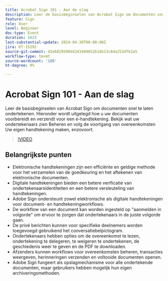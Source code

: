 ```yaml
---
title: Acrobat Sign 101 - Aan de slag
description: Leer de basisbeginselen van Acrobat Sign om documenten snel te laten ondertekenen.
feature: Sign
role: User
level: Beginner
doc-type: Event
duration: 1623
last-substantial-update: 2024-04-30T00:00:00Z
jira: KT-15292
source-git-commit: d2e6829590d4243409652b16b13c8da253df62a5
workflow-type: tm+mt
source-wordcount: '189'
ht-degree: 0%

---
```



# Acrobat Sign 101 - Aan de slag

Leer de basisbeginselen van Acrobat Sign om documenten snel te laten ondertekenen. Hieronder wordt uitgelegd hoe u uw documenten voorbereidt en verzendt voor een e-handtekening. Bekijk wat uw ondertekenaars zien Beheren en volg de voortgang van overeenkomsten Uw eigen handtekening maken, enzovoort.

>[!VIDEO](https://video.tv.adobe.com/v/3428183/?learn=on)

## Belangrijkste punten

* Elektronische handtekeningen zijn een efficiënte en geldige methode voor het verzamelen van de goedkeuring en het aftekenen van elektronische documenten.
* Digitale handtekeningen bieden een betere verificatie van ondertekenaarsidentiteiten en een betere versleuteling van handtekeningen.
* Adobe Sign ondersteunt zowel elektronische als digitale handtekeningen voor document- en handtekeningworkflows.
* De workflow van een document kan worden ingesteld op &quot;aanmelden in volgorde&quot; om ervoor te zorgen dat ondertekenaars in de juiste volgorde gaan.
* De privé berichten kunnen voor specifieke deelnemers worden toegevoegd gebruikend het conversatiebelpictogram.
* Ondertekenaars hebben opties om de overeenkomst te lezen, ondertekening te delegeren, te weigeren te ondertekenen, de geschiedenis weer te geven en de PDF te downloaden.
* Afzenders kunnen workflows voor overeenkomsten beheren, transacties weergeven, herinneringen verzenden en voltooide documenten openen.
* Adobe Sign fungeert als opslagmechanisme voor alle ondertekende documenten, maar gebruikers hebben mogelijk hun eigen archiveringsmethoden.
